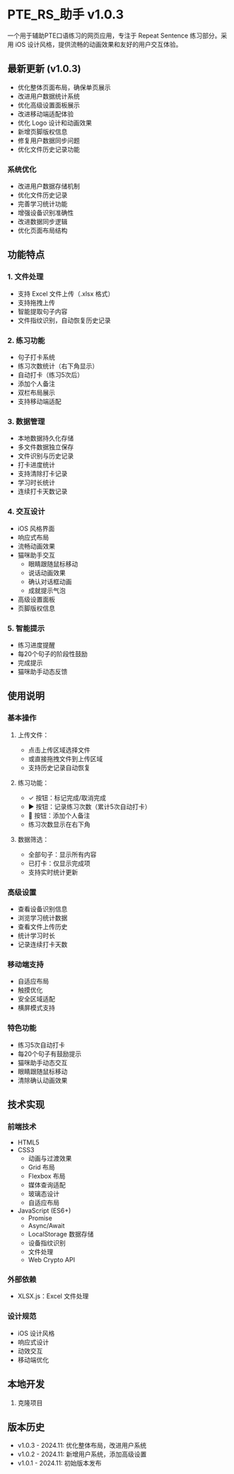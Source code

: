 # PTE_RS_助手 v1.0.3

一个用于辅助PTE口语练习的网页应用，专注于 Repeat Sentence 练习部分。采用 iOS 设计风格，提供流畅的动画效果和友好的用户交互体验。

## 最新更新 (v1.0.3)
- 优化整体页面布局，确保单页展示
- 改进用户数据统计系统
- 优化高级设置面板展示
- 改进移动端适配体验
- 优化 Logo 设计和动画效果
- 新增页脚版权信息
- 修复用户数据同步问题
- 优化文件历史记录功能

### 系统优化
- 改进用户数据存储机制
- 优化文件历史记录
- 完善学习统计功能
- 增强设备识别准确性
- 改进数据同步逻辑
- 优化页面布局结构

## 功能特点

### 1. 文件处理
- 支持 Excel 文件上传（.xlsx 格式）
- 支持拖拽上传
- 智能提取句子内容
- 文件指纹识别，自动恢复历史记录

### 2. 练习功能
- 句子打卡系统
- 练习次数统计（右下角显示）
- 自动打卡（练习5次后）
- 添加个人备注
- 双栏布局展示
- 支持移动端适配

### 3. 数据管理
- 本地数据持久化存储
- 多文件数据独立保存
- 文件识别与历史记录
- 打卡进度统计
- 支持清除打卡记录
- 学习时长统计
- 连续打卡天数记录

### 4. 交互设计
- iOS 风格界面
- 响应式布局
- 流畅动画效果
- 猫咪助手交互
  - 眼睛跟随鼠标移动
  - 说话动画效果
  - 确认对话框动画
  - 成就提示气泡
- 高级设置面板
- 页脚版权信息

### 5. 智能提示
- 练习进度提醒
- 每20个句子的阶段性鼓励
- 完成提示
- 猫咪助手动态反馈

## 使用说明

### 基本操作
1. 上传文件：
   - 点击上传区域选择文件
   - 或直接拖拽文件到上传区域
   - 支持历史记录自动恢复

2. 练习功能：
   - ✓ 按钮：标记完成/取消完成
   - ▶ 按钮：记录练习次数（累计5次自动打卡）
   - 📝 按钮：添加个人备注
   - 练习次数显示在右下角

3. 数据筛选：
   - 全部句子：显示所有内容
   - 已打卡：仅显示完成项
   - 支持实时统计更新

### 高级设置
- 查看设备识别信息
- 浏览学习统计数据
- 查看文件上传历史
- 统计学习时长
- 记录连续打卡天数

### 移动端支持
- 自适应布局
- 触摸优化
- 安全区域适配
- 横屏模式支持

### 特色功能
- 练习5次自动打卡
- 每20个句子有鼓励提示
- 猫咪助手动态交互
- 眼睛跟随鼠标移动
- 清除确认动画效果

## 技术实现

### 前端技术
- HTML5
- CSS3 
  - 动画与过渡效果
  - Grid 布局
  - Flexbox 布局
  - 媒体查询适配
  - 玻璃态设计
  - 自适应布局
- JavaScript (ES6+)
  - Promise
  - Async/Await
  - LocalStorage 数据存储
  - 设备指纹识别
  - 文件处理
  - Web Crypto API

### 外部依赖
- XLSX.js：Excel 文件处理

### 设计规范
- iOS 设计风格
- 响应式设计
- 动效交互
- 移动端优化

## 本地开发

1. 克隆项目

## 版本历史
- v1.0.3 - 2024.11: 优化整体布局，改进用户系统
- v1.0.2 - 2024.11: 新增用户系统，添加高级设置
- v1.0.1 - 2024.11: 初始版本发布